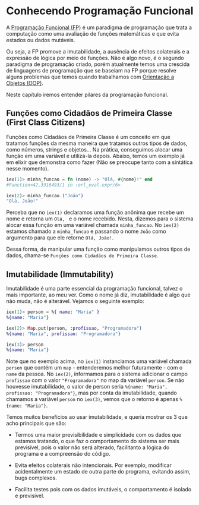 # Conhecendo Programação Funcional

A [Programação Funcional (FP)](https://pt.wikipedia.org/wiki/Programa%C3%A7%C3%A3o_funcional) é um paradigma de programação que trata a computação como uma avaliação de funções matemáticas e que evita estados ou dados mutáveis.

Ou seja, a FP promove a imutabilidade, a ausência de efeitos colaterais e a expressão de lógica por meio de funções. Não é algo novo, é o segundo paradigma de programação criado, porém atualmente temos uma crescida de linguagens de programação que se baseiam na FP porque resolve alguns problemas que temos quando trabalhamos com [Orientação a Objetos (OOP)](https://pt.wikipedia.org/wiki/Programa%C3%A7%C3%A3o_orientada_a_objetos).

Neste capítulo iremos entender pilares da programação funcional.

## Funções como Cidadãos de Primeira Classe (First Class Citizens)
Funções como Cidadãos de Primeira Classe é um conceito em que tratamos funções da mesma maneira que tratamos outros tipos de dados, como números, strings e objetos... Na prática, conseguimos alocar uma função em uma variável e utilizá-la depois. Abaixo, temos um exemplo já em elixir que demonstra como fazer (Não se preocupe tanto com a sintática nesse momento).

```elixir
iex(1)> minha_funcao = fn (nome) -> "Olá, #{nome}!" end
#Function<42.3316493/1 in :erl_eval.expr/6>

iex(2)> minha_funcao.("João")
"Olá, João!"
```

Perceba que no `iex(1)` declaramos uma função anônima que recebe um nome e retorna um `Olá, ` e o nome recebido. Nesta, dizemos para o sistema alocar essa função em uma variável chamada `minha_funcao`.
No `iex(2)` estamos chamado a `minha_funcao` e passando o nome `João` como argumento para que ele retorne `Olá, João!`.

Dessa forma, de manipular uma função como manipulamos outros tipos de dados, chama-se `Funções como Cidadãos de Primeira Classe`.

## Imutabilidade (Immutability)

Imutabilidade é uma parte essencial da programação funcional, talvez o mais importante, ao meu ver. Como o nome já diz, imutabilidade é algo que não muda, não é alterável. Vejamos o seguinte exemplo:

```elixir
iex(1)> person = %{ name: "Maria" }
%{name: "Maria"}

iex(2)> Map.put(person, :profissao, "Programadora")
%{name: "Maria", profissao: "Programadora"}

iex(3)> person
%{name: "Maria"}
```

Note que no exemplo acima, no `iex(1)` instanciamos uma variável chamada `person` que contém um `map` - entenderemos melhor futuramente - com o `name` da pessoa. No 
`iex(2)`, informamos para o sistema adicionar o campo `profissao` com o valor `"Programadora"` no map da variável `person`. Se não houvesse imutabilidade, o valor de person seria `%{name: "Maria", profissao: "Programadora"}`, mas por conta da imutabilidade, quando chamamos a variável `person` no `iex(3)`, vemos que o retorno é apenas `%{name: "Maria"}`.

Temos muitos benefícios ao usar imutabilidade, e queria mostrar os 3 que acho principais que são:

* Termos uma maior previsibilidade e simplicidade com os dados que estamos tratando, o que faz o comportamento do sistema ser mais previsível, pois o valor não será alterado, facilitanto a lógica do programa e a compreensão do código.

* Evita efeitos colaterais não intencionais. Por exemplo, modificar acidentalmente um estado de outra parte do programa, evitando assim, bugs complexos.

* Facilita testes pois com os dados imutáveis, o comportamento é isolado e previsível.

